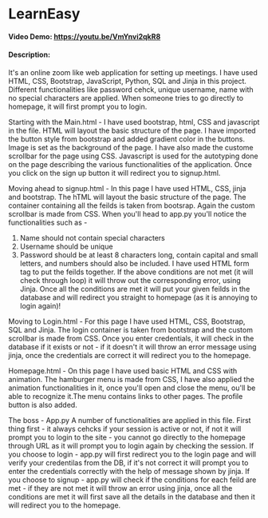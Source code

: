 # LearnEasy
#### Video Demo:  <https://youtu.be/VmYnvi2qkR8>
#### Description:
It's an online zoom like web application for setting up meetings. I have used HTML, CSS, Bootstrap, JavaScript, Python, SQL and Jinja in this project.
Different functionalities like password cehck, unique username, name with no special characters are applied.
When someone tries to go directly to homepage, it will first prompt you to login.

Starting with the Main.html -
I have used bootstrap, html, CSS and javascript in the file. HTML will layout the basic structure of the page. I have imported the button style from bootstrap and added gradient color in the buttons. Image is set as the background of the page. I have also made the custome scrollbar for the page using CSS. Javascript is used for the autotyping done on the page describing the various functionalities of the application. Once you click on the sign up button it will redirect you to signup.html.

Moving ahead to signup.html -
In this page I have used HTML, CSS, jinja and bootstrap. The hTML will layout the basic structure of the page. The container containing all the feilds is taken from bootsrap. Again the custom scrollbar is made from CSS. When you'll head to app.py you'll notice the functionalities such as -
1. Name should not contain special characters
2. Username should be unique
3. Password should be at least 8 characters long, contain capital and small letters, and numbers should also be included.
I have used HTML form tag to put the feilds together. If the above conditions are not met (it will check through loop) it will throw out the corresponding error, using Jinja.
Once all the conditions are met it will put your given feilds in the database and will redirect you straight to homepage (as it is annoying to login again)!

Moving to Login.html -
For this page I have used HTML, CSS, Bootstrap, SQL and Jinja. The login container is taken from bootstrap and the custom scrollbar is made from CSS. Once you enter credentials, it will check in the database if it exists or not - if it doesn't it will throw an error message using jinja, once the credentials are correct it will redirect you to the homepage.

Homepage.html -
On this page I have used basic HTML and CSS with animation. The hamburger menu is made from CSS, I have also applied the animation functionalities in it, once you'll open and close the menu, ou'll be able to recognize it.The menu contains links to other pages. The profile button is also added.

The boss - App.py
A number of functionalities are applied in this file. First thing first - it always cehcks if your session is active or not, if not it will prompt you to login to the site - you cannot go directly to the homepage through URL as it will prompt you to login again by checking the session.
If you choose to login - app.py will first redirect you to the login page and will verify your credentilas from the DB, if it's not correct it will prompt you to enter the credentials correctly with the help of message shown by jinja.
If you choose to signup - app.py will check if the conditions for each feild are met - if they are not met it will throw an error using jinja, once all the conditions are met it will first save all the details in the database and then it will redirect you to the homepage.